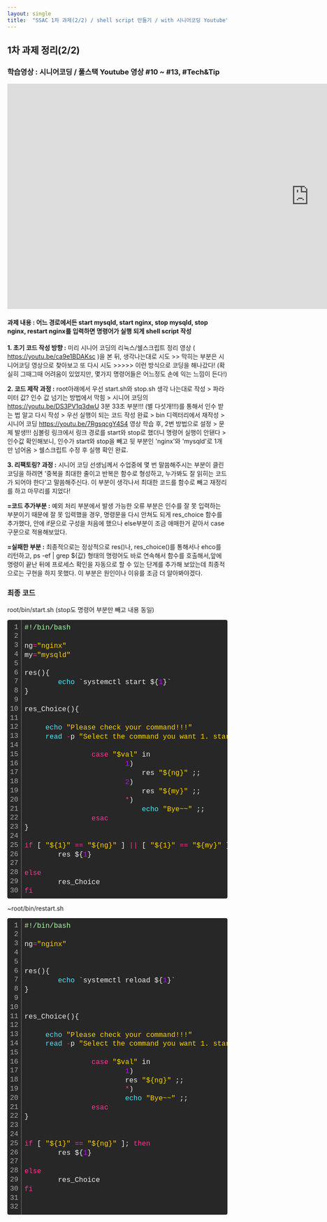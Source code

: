 ```yaml
---
layout: single
title:  "SSAC 1차 과제(2/2) / shell script 만들기 / with 시니어코딩 Youtube"
---
```



## 1차 과제 정리(2/2) ##
### 학습영상 : 시니어코딩 / 풀스택 Youtube 영상 #10 ~ #13, #Tech&Tip ###
<iframe width="1380" height="516" src="https://www.youtube.com/embed/ca9e1BDAKsc?list=PLEOnZ6GeucBVj0V5JFQx_6XBbZrrynzMh" title="YouTube video player" frameborder="0" allow="accelerometer; autoplay; clipboard-write; encrypted-media; gyroscope; picture-in-picture" allowfullscreen></iframe>

#### 과제 내용 : 어느 경로에서든 start mysqld, start nginx, stop mysqld, stop nginx, restart nginx를 입력하면 명령어가 실행 되게 shell script 작성

**1. 초기 코드 작성 방향 :** 미리 시니어 코딩의 리눅스/쉘스크립트 정리 영상 ( <https://youtu.be/ca9e1BDAKsc> )을 본 뒤, 생각나는대로 시도 >> 막히는 부분은 시니어코딩 영상으로 찾아보고 또 다시 시도 >>>>> 이런 방식으로 코딩을 해나갔다! (확실히 그때그때 어려움이 있었지만, 몇가지 명령어들은 어느정도 손에 익는 느낌이 든다!)

**2. 코드 제작 과정 :** root아래에서 우선 start.sh와 stop.sh 생각 나는대로 작성 > 파라미터 값? 인수 값 넘기는 방법에서 막힘 > 시니어 코딩의 <https://youtu.be/DS3PV1q3dwU> 3분 33초 부분!!! (별 다섯개!!!)를 통해서 인수 받는 법 알고 다시 작성 > 우선 실행이 되는 코드 작성 완료 > bin 디렉터리에서 재작성 >   시니어 코딩 <https://youtu.be/7RgsqcgY4S4> 영상 학습 후, 2번 방법으로 설정 >  문제 발생!!! 심볼링 링크에서 링크 경로를 start와 stop로 했더니 명령어 실행이 안됀다 > 인수값 확인해보니, 인수가 start와 stop을 빼고 뒷 부분인 'nginx'와 'mysqld'로 1개만 넘어옴 > 쉘스크립트 수정 후 실행 확인 완료.

**3. 리팩토링? 과정 :**  시니어 코딩 선생님께서 수업중에 몇 번 말씀해주시는 부분이 클린 코딩을 하려면 '중복을 최대한 줄이고 반복은 함수로 형성하고, 누가봐도 잘 읽히는 코드가 되어야 한다'고 말씀해주신다. 이 부분이 생각나서 최대한 코드를 함수로 빼고 재정리를 하고 마무리를 지었다! 

**=코드 추가부분 :**  예외 처리 부분에서 발생 가능한 오류 부분은 인수를 잘 못 입력하는 부분이기 때문에 잘 못 입력했을 경우, 명령문을 다시 안쳐도 되게 res_choice 함수를 추가했다, 안에 if문으로 구성을 처음에 했으나 else부분이 조금 애매한거 같아서 case구문으로 적용해보았다. 

**=실패한 부분 :** 최종적으로는 정상적으로 res()나, res_choice()를 통해서나 ehco를 리턴하고, ps -ef | grep ${값} 형태의 명령어도 바로 연속해서 함수를 호출해서,앞에 명령이 끝난 뒤에 프로세스 확인을 자동으로 할 수 있는 단계를 추가해 보았는데 최종적으로는 구현을 하지 못했다. 이 부분은 원인이나 이유를 조금 더 알아봐야겠다.
    


### 최종 코드 ###
 root/bin/start.sh (stop도 명령어 부분만 빼고 내용 동일)
<div class="colorscripter-code" style="color:#f0f0f0;font-family:Consolas, 'Liberation Mono', Menlo, Courier, monospace !important; position:relative !important;overflow:auto"><table class="colorscripter-code-table" style="margin:0;padding:0;border:none;background-color:#272727;border-radius:4px;" cellspacing="0" cellpadding="0"><tr><td style="padding:6px;border-right:2px solid #4f4f4f"><div style="margin:0;padding:0;word-break:normal;text-align:right;color:#aaa;font-family:Consolas, 'Liberation Mono', Menlo, Courier, monospace !important;line-height:130%"><div style="line-height:130%">1</div><div style="line-height:130%">2</div><div style="line-height:130%">3</div><div style="line-height:130%">4</div><div style="line-height:130%">5</div><div style="line-height:130%">6</div><div style="line-height:130%">7</div><div style="line-height:130%">8</div><div style="line-height:130%">9</div><div style="line-height:130%">10</div><div style="line-height:130%">11</div><div style="line-height:130%">12</div><div style="line-height:130%">13</div><div style="line-height:130%">14</div><div style="line-height:130%">15</div><div style="line-height:130%">16</div><div style="line-height:130%">17</div><div style="line-height:130%">18</div><div style="line-height:130%">19</div><div style="line-height:130%">20</div><div style="line-height:130%">21</div><div style="line-height:130%">22</div><div style="line-height:130%">23</div><div style="line-height:130%">24</div><div style="line-height:130%">25</div><div style="line-height:130%">26</div><div style="line-height:130%">27</div><div style="line-height:130%">28</div><div style="line-height:130%">29</div><div style="line-height:130%">30</div></div></td><td style="padding:6px 0;text-align:left"><div style="margin:0;padding:0;color:#f0f0f0;font-family:Consolas, 'Liberation Mono', Menlo, Courier, monospace !important;line-height:130%"><div style="padding:0 6px; white-space:pre; line-height:130%"><span style="color:#aaffaa">#!/bin/bash</span></div><div style="padding:0 6px; white-space:pre; line-height:130%">&nbsp;</div><div style="padding:0 6px; white-space:pre; line-height:130%">ng<span style="color:#0086b3"></span><span style="color:#ff3399">=</span><span style="color:#ffd500">"nginx"</span></div><div style="padding:0 6px; white-space:pre; line-height:130%">my<span style="color:#0086b3"></span><span style="color:#ff3399">=</span><span style="color:#ffd500">"mysqld"</span></div><div style="padding:0 6px; white-space:pre; line-height:130%">&nbsp;</div><div style="padding:0 6px; white-space:pre; line-height:130%">res(){</div><div style="padding:0 6px; white-space:pre; line-height:130%">&nbsp;&nbsp;&nbsp;&nbsp;&nbsp;&nbsp;&nbsp;&nbsp;<span style="color:#4be6fa">echo</span>&nbsp;`systemctl&nbsp;start&nbsp;${<span style="color:#c10aff">1</span>}`</div><div style="padding:0 6px; white-space:pre; line-height:130%">}</div><div style="padding:0 6px; white-space:pre; line-height:130%">&nbsp;</div><div style="padding:0 6px; white-space:pre; line-height:130%">res_Choice(){</div><div style="padding:0 6px; white-space:pre; line-height:130%">&nbsp;</div><div style="padding:0 6px; white-space:pre; line-height:130%">&nbsp;&nbsp;&nbsp;&nbsp;&nbsp;<span style="color:#4be6fa">echo</span>&nbsp;<span style="color:#ffd500">"Please&nbsp;check&nbsp;your&nbsp;command!!!"</span></div><div style="padding:0 6px; white-space:pre; line-height:130%">&nbsp;&nbsp;&nbsp;&nbsp;&nbsp;<span style="color:#4be6fa">read</span>&nbsp;<span style="color:#0086b3"></span><span style="color:#ff3399">-</span>p&nbsp;<span style="color:#ffd500">"Select&nbsp;the&nbsp;command&nbsp;you&nbsp;want&nbsp;1.&nbsp;start&nbsp;${ng}&nbsp;2.&nbsp;start&nbsp;${my}&nbsp;3.&nbsp;exit&nbsp;&gt;&gt;&gt;&gt;&gt;&nbsp;&nbsp;&nbsp;"</span>&nbsp;val</div><div style="padding:0 6px; white-space:pre; line-height:130%">&nbsp;</div><div style="padding:0 6px; white-space:pre; line-height:130%">&nbsp;&nbsp;&nbsp;&nbsp;&nbsp;&nbsp;&nbsp;&nbsp;&nbsp;&nbsp;&nbsp;&nbsp;&nbsp;&nbsp;&nbsp;&nbsp;<span style="color:#ff3399">case</span>&nbsp;<span style="color:#ffd500">"$val"</span>&nbsp;in</div><div style="padding:0 6px; white-space:pre; line-height:130%">&nbsp;&nbsp;&nbsp;&nbsp;&nbsp;&nbsp;&nbsp;&nbsp;&nbsp;&nbsp;&nbsp;&nbsp;&nbsp;&nbsp;&nbsp;&nbsp;&nbsp;&nbsp;&nbsp;&nbsp;&nbsp;&nbsp;&nbsp;&nbsp;<span style="color:#c10aff">1</span>)</div><div style="padding:0 6px; white-space:pre; line-height:130%">&nbsp;&nbsp;&nbsp;&nbsp;&nbsp;&nbsp;&nbsp;&nbsp;&nbsp;&nbsp;&nbsp;&nbsp;&nbsp;&nbsp;&nbsp;&nbsp;&nbsp;&nbsp;&nbsp;&nbsp;&nbsp;&nbsp;&nbsp;&nbsp;&nbsp;&nbsp;&nbsp;&nbsp;res&nbsp;<span style="color:#ffd500">"${ng}"</span>&nbsp;;;</div><div style="padding:0 6px; white-space:pre; line-height:130%">&nbsp;&nbsp;&nbsp;&nbsp;&nbsp;&nbsp;&nbsp;&nbsp;&nbsp;&nbsp;&nbsp;&nbsp;&nbsp;&nbsp;&nbsp;&nbsp;&nbsp;&nbsp;&nbsp;&nbsp;&nbsp;&nbsp;&nbsp;&nbsp;<span style="color:#c10aff">2</span>)</div><div style="padding:0 6px; white-space:pre; line-height:130%">&nbsp;&nbsp;&nbsp;&nbsp;&nbsp;&nbsp;&nbsp;&nbsp;&nbsp;&nbsp;&nbsp;&nbsp;&nbsp;&nbsp;&nbsp;&nbsp;&nbsp;&nbsp;&nbsp;&nbsp;&nbsp;&nbsp;&nbsp;&nbsp;&nbsp;&nbsp;&nbsp;&nbsp;res&nbsp;<span style="color:#ffd500">"${my}"</span>&nbsp;;;</div><div style="padding:0 6px; white-space:pre; line-height:130%">&nbsp;&nbsp;&nbsp;&nbsp;&nbsp;&nbsp;&nbsp;&nbsp;&nbsp;&nbsp;&nbsp;&nbsp;&nbsp;&nbsp;&nbsp;&nbsp;&nbsp;&nbsp;&nbsp;&nbsp;&nbsp;&nbsp;&nbsp;&nbsp;<span style="color:#0086b3"></span><span style="color:#ff3399">*</span>)</div><div style="padding:0 6px; white-space:pre; line-height:130%">&nbsp;&nbsp;&nbsp;&nbsp;&nbsp;&nbsp;&nbsp;&nbsp;&nbsp;&nbsp;&nbsp;&nbsp;&nbsp;&nbsp;&nbsp;&nbsp;&nbsp;&nbsp;&nbsp;&nbsp;&nbsp;&nbsp;&nbsp;&nbsp;&nbsp;&nbsp;&nbsp;&nbsp;<span style="color:#4be6fa">echo</span>&nbsp;<span style="color:#ffd500">"Bye~~"</span>&nbsp;;;</div><div style="padding:0 6px; white-space:pre; line-height:130%">&nbsp;&nbsp;&nbsp;&nbsp;&nbsp;&nbsp;&nbsp;&nbsp;&nbsp;&nbsp;&nbsp;&nbsp;&nbsp;&nbsp;&nbsp;&nbsp;<span style="color:#ff3399">esac</span></div><div style="padding:0 6px; white-space:pre; line-height:130%">}</div><div style="padding:0 6px; white-space:pre; line-height:130%">&nbsp;</div><div style="padding:0 6px; white-space:pre; line-height:130%"><span style="color:#ff3399">if</span>&nbsp;[&nbsp;<span style="color:#ffd500">"${1}"</span>&nbsp;<span style="color:#0086b3"></span><span style="color:#ff3399">=</span><span style="color:#0086b3"></span><span style="color:#ff3399">=</span>&nbsp;<span style="color:#ffd500">"${ng}"</span>&nbsp;]&nbsp;<span style="color:#0086b3"></span><span style="color:#ff3399">|</span><span style="color:#0086b3"></span><span style="color:#ff3399">|</span>&nbsp;[&nbsp;<span style="color:#ffd500">"${1}"</span>&nbsp;<span style="color:#0086b3"></span><span style="color:#ff3399">=</span><span style="color:#0086b3"></span><span style="color:#ff3399">=</span>&nbsp;<span style="color:#ffd500">"${my}"</span>&nbsp;];&nbsp;<span style="color:#ff3399">then</span></div><div style="padding:0 6px; white-space:pre; line-height:130%">&nbsp;&nbsp;&nbsp;&nbsp;&nbsp;&nbsp;&nbsp;&nbsp;res&nbsp;${<span style="color:#c10aff">1</span>}</div><div style="padding:0 6px; white-space:pre; line-height:130%">&nbsp;</div><div style="padding:0 6px; white-space:pre; line-height:130%"><span style="color:#ff3399">else</span></div><div style="padding:0 6px; white-space:pre; line-height:130%">&nbsp;&nbsp;&nbsp;&nbsp;&nbsp;&nbsp;&nbsp;&nbsp;res_Choice</div><div style="padding:0 6px; white-space:pre; line-height:130%"><span style="color:#ff3399">fi</span></div></div><div style="text-align:right;margin-top:-13px;margin-right:5px;font-size:9px;font-style:italic"><a href="http://colorscripter.com/info#e" target="_blank" style="color:#4f4f4ftext-decoration:none">Colored by Color Scripter</a></div></td><td style="vertical-align:bottom;padding:0 2px 4px 0"><a href="http://colorscripter.com/info#e" target="_blank" style="text-decoration:none;color:white"><span style="font-size:9px;word-break:normal;background-color:#4f4f4f;color:white;border-radius:10px;padding:1px">cs</span></a></td></tr></table></div>


~root/bin/restart.sh 

<div class="colorscripter-code" style="color:#f0f0f0;font-family:Consolas, 'Liberation Mono', Menlo, Courier, monospace !important; position:relative !important;overflow:auto"><table class="colorscripter-code-table" style="margin:0;padding:0;border:none;background-color:#272727;border-radius:4px;" cellspacing="0" cellpadding="0"><tr><td style="padding:6px;border-right:2px solid #4f4f4f"><div style="margin:0;padding:0;word-break:normal;text-align:right;color:#aaa;font-family:Consolas, 'Liberation Mono', Menlo, Courier, monospace !important;line-height:130%"><div style="line-height:130%">1</div><div style="line-height:130%">2</div><div style="line-height:130%">3</div><div style="line-height:130%">4</div><div style="line-height:130%">5</div><div style="line-height:130%">6</div><div style="line-height:130%">7</div><div style="line-height:130%">8</div><div style="line-height:130%">9</div><div style="line-height:130%">10</div><div style="line-height:130%">11</div><div style="line-height:130%">12</div><div style="line-height:130%">13</div><div style="line-height:130%">14</div><div style="line-height:130%">15</div><div style="line-height:130%">16</div><div style="line-height:130%">17</div><div style="line-height:130%">18</div><div style="line-height:130%">19</div><div style="line-height:130%">20</div><div style="line-height:130%">21</div><div style="line-height:130%">22</div><div style="line-height:130%">23</div><div style="line-height:130%">24</div><div style="line-height:130%">25</div><div style="line-height:130%">26</div><div style="line-height:130%">27</div><div style="line-height:130%">28</div><div style="line-height:130%">29</div><div style="line-height:130%">30</div><div style="line-height:130%">31</div><div style="line-height:130%">32</div></div></td><td style="padding:6px 0;text-align:left"><div style="margin:0;padding:0;color:#f0f0f0;font-family:Consolas, 'Liberation Mono', Menlo, Courier, monospace !important;line-height:130%"><div style="padding:0 6px; white-space:pre; line-height:130%"><span style="color:#aaffaa">#!/bin/bash</span></div><div style="padding:0 6px; white-space:pre; line-height:130%">&nbsp;</div><div style="padding:0 6px; white-space:pre; line-height:130%">ng<span style="color:#0086b3"></span><span style="color:#ff3399">=</span><span style="color:#ffd500">"nginx"</span></div><div style="padding:0 6px; white-space:pre; line-height:130%">&nbsp;</div><div style="padding:0 6px; white-space:pre; line-height:130%">&nbsp;</div><div style="padding:0 6px; white-space:pre; line-height:130%">res(){</div><div style="padding:0 6px; white-space:pre; line-height:130%">&nbsp;&nbsp;&nbsp;&nbsp;&nbsp;&nbsp;&nbsp;&nbsp;<span style="color:#4be6fa">echo</span>&nbsp;`systemctl&nbsp;reload&nbsp;${<span style="color:#c10aff">1</span>}`</div><div style="padding:0 6px; white-space:pre; line-height:130%">}</div><div style="padding:0 6px; white-space:pre; line-height:130%">&nbsp;</div><div style="padding:0 6px; white-space:pre; line-height:130%">&nbsp;</div><div style="padding:0 6px; white-space:pre; line-height:130%">res_Choice(){</div><div style="padding:0 6px; white-space:pre; line-height:130%">&nbsp;</div><div style="padding:0 6px; white-space:pre; line-height:130%">&nbsp;&nbsp;&nbsp;&nbsp;&nbsp;<span style="color:#4be6fa">echo</span>&nbsp;<span style="color:#ffd500">"Please&nbsp;check&nbsp;your&nbsp;command!!!"</span></div><div style="padding:0 6px; white-space:pre; line-height:130%">&nbsp;&nbsp;&nbsp;&nbsp;&nbsp;<span style="color:#4be6fa">read</span>&nbsp;<span style="color:#0086b3"></span><span style="color:#ff3399">-</span>p&nbsp;<span style="color:#ffd500">"Select&nbsp;the&nbsp;command&nbsp;you&nbsp;want&nbsp;1.&nbsp;start&nbsp;${ng}&nbsp;2.&nbsp;exit&nbsp;&gt;&gt;&gt;&gt;&gt;&nbsp;&nbsp;&nbsp;"</span>&nbsp;val</div><div style="padding:0 6px; white-space:pre; line-height:130%">&nbsp;</div><div style="padding:0 6px; white-space:pre; line-height:130%">&nbsp;&nbsp;&nbsp;&nbsp;&nbsp;&nbsp;&nbsp;&nbsp;&nbsp;&nbsp;&nbsp;&nbsp;&nbsp;&nbsp;&nbsp;&nbsp;<span style="color:#ff3399">case</span>&nbsp;<span style="color:#ffd500">"$val"</span>&nbsp;in</div><div style="padding:0 6px; white-space:pre; line-height:130%">&nbsp;&nbsp;&nbsp;&nbsp;&nbsp;&nbsp;&nbsp;&nbsp;&nbsp;&nbsp;&nbsp;&nbsp;&nbsp;&nbsp;&nbsp;&nbsp;&nbsp;&nbsp;&nbsp;&nbsp;&nbsp;&nbsp;&nbsp;&nbsp;<span style="color:#c10aff">1</span>)</div><div style="padding:0 6px; white-space:pre; line-height:130%">&nbsp;&nbsp;&nbsp;&nbsp;&nbsp;&nbsp;&nbsp;&nbsp;&nbsp;&nbsp;&nbsp;&nbsp;&nbsp;&nbsp;&nbsp;&nbsp;&nbsp;&nbsp;&nbsp;&nbsp;&nbsp;&nbsp;&nbsp;&nbsp;res&nbsp;<span style="color:#ffd500">"${ng}"</span>&nbsp;;;</div><div style="padding:0 6px; white-space:pre; line-height:130%">&nbsp;&nbsp;&nbsp;&nbsp;&nbsp;&nbsp;&nbsp;&nbsp;&nbsp;&nbsp;&nbsp;&nbsp;&nbsp;&nbsp;&nbsp;&nbsp;&nbsp;&nbsp;&nbsp;&nbsp;&nbsp;&nbsp;&nbsp;&nbsp;<span style="color:#0086b3"></span><span style="color:#ff3399">*</span>)</div><div style="padding:0 6px; white-space:pre; line-height:130%">&nbsp;&nbsp;&nbsp;&nbsp;&nbsp;&nbsp;&nbsp;&nbsp;&nbsp;&nbsp;&nbsp;&nbsp;&nbsp;&nbsp;&nbsp;&nbsp;&nbsp;&nbsp;&nbsp;&nbsp;&nbsp;&nbsp;&nbsp;&nbsp;<span style="color:#4be6fa">echo</span>&nbsp;<span style="color:#ffd500">"Bye~~"</span>&nbsp;;;</div><div style="padding:0 6px; white-space:pre; line-height:130%">&nbsp;&nbsp;&nbsp;&nbsp;&nbsp;&nbsp;&nbsp;&nbsp;&nbsp;&nbsp;&nbsp;&nbsp;&nbsp;&nbsp;&nbsp;&nbsp;<span style="color:#ff3399">esac</span></div><div style="padding:0 6px; white-space:pre; line-height:130%">}</div><div style="padding:0 6px; white-space:pre; line-height:130%">&nbsp;</div><div style="padding:0 6px; white-space:pre; line-height:130%">&nbsp;</div><div style="padding:0 6px; white-space:pre; line-height:130%"><span style="color:#ff3399">if</span>&nbsp;[&nbsp;<span style="color:#ffd500">"${1}"</span>&nbsp;<span style="color:#0086b3"></span><span style="color:#ff3399">=</span><span style="color:#0086b3"></span><span style="color:#ff3399">=</span>&nbsp;<span style="color:#ffd500">"${ng}"</span>&nbsp;];&nbsp;<span style="color:#ff3399">then</span></div><div style="padding:0 6px; white-space:pre; line-height:130%">&nbsp;&nbsp;&nbsp;&nbsp;&nbsp;&nbsp;&nbsp;&nbsp;res&nbsp;${<span style="color:#c10aff">1</span>}</div><div style="padding:0 6px; white-space:pre; line-height:130%">&nbsp;</div><div style="padding:0 6px; white-space:pre; line-height:130%"><span style="color:#ff3399">else</span></div><div style="padding:0 6px; white-space:pre; line-height:130%">&nbsp;&nbsp;&nbsp;&nbsp;&nbsp;&nbsp;&nbsp;&nbsp;res_Choice</div><div style="padding:0 6px; white-space:pre; line-height:130%"><span style="color:#ff3399">fi</span></div><div style="padding:0 6px; white-space:pre; line-height:130%">&nbsp;</div><div style="padding:0 6px; white-space:pre; line-height:130%">&nbsp;</div></div><div style="text-align:right;margin-top:-13px;margin-right:5px;font-size:9px;font-style:italic"><a href="http://colorscripter.com/info#e" target="_blank" style="color:#4f4f4ftext-decoration:none">Colored by Color Scripter</a></div></td><td style="vertical-align:bottom;padding:0 2px 4px 0"><a href="http://colorscripter.com/info#e" target="_blank" style="text-decoration:none;color:white"><span style="font-size:9px;word-break:normal;background-color:#4f4f4f;color:white;border-radius:10px;padding:1px">cs</span></a></td></tr></table></div>


